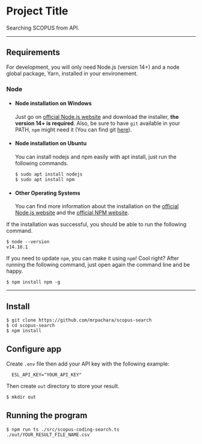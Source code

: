 # Project Title

Searching SCOPUS from API.

---
## Requirements

For development, you will only need Node.js (version 14+) and a node global package, Yarn, installed in your environement.

### Node
- #### Node installation on Windows

  Just go on [official Node.js website](https://nodejs.org/) and download the installer, **the version 14+ is required**.
Also, be sure to have `git` available in your PATH, `npm` might need it (You can find git [here](https://git-scm.com/)).

- #### Node installation on Ubuntu

  You can install nodejs and npm easily with apt install, just run the following commands.

      $ sudo apt install nodejs
      $ sudo apt install npm

- #### Other Operating Systems
  You can find more information about the installation on the [official Node.js website](https://nodejs.org/) and the [official NPM website](https://npmjs.org/).

If the installation was successful, you should be able to run the following command.

    $ node --version
    v14.10.1

If you need to update `npm`, you can make it using `npm`! Cool right? After running the following command, just open again the command line and be happy.

    $ npm install npm -g

---

## Install

    $ git clone https://github.com/mrpachara/scopus-search
    $ cd scopus-search
    $ npm install

## Configure app

Create `.env` file then add your API key with the following example:

  ```shell
    ESL_API_KEY="YOUR_API_KEY"
  ```

Then create `out` directory to store your result.

    $ mkdir out

## Running the program

    $ npm run ts ./src/scopus-coding-search.ts ./out/YOUR_RESULT_FILE_NAME.csv

